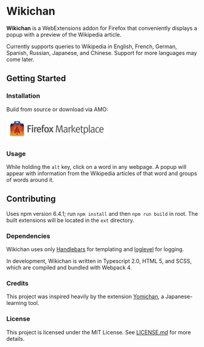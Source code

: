 # Wikichan
**Wikichan** is a WebExtensions addon for Firefox that conveniently displays a popup with a preview of 
the Wikipedia article. 

Currently supports queries to Wikipedia in English, French, German, Spanish, Russian, Japanese, and Chinese. 
Support for more languages may come later.

## Getting Started

### Installation
Build from source or download via AMO:

[![](img/marketplace.png)](https://addons.mozilla.org/en-US/firefox/addon/wikichan/)

### Usage
While holding the `alt` key, click on a word in any webpage. A popup will appear with information from 
the Wikipedia articles of that word and groups of words around it.

## Contributing
Uses npm version 6.4.1; run `npm install` and then `npm run build` in root. The built extensions will 
be located in the `ext` directory.

### Dependencies
Wikichan uses only [Handlebars](https://handlebarsjs.com/) for templating and 
[loglevel](https://npmjs.com/loglevel) for logging.

In development, Wikichan is written in Typescript 2.0, HTML 5, and SCSS, which are compiled and bundled 
with Webpack 4.

### Credits
This project was inspired heavily by the extension [Yomichan](https://foosoft.net/projects/yomichan),
a Japanese-learning tool.

### License
This project is licensed under the MIT License. See [LICENSE.md](LICENSE.md) for more details.